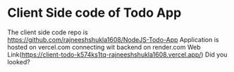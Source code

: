 # Client Side code of Todo App
The client side code repo is https://github.com/rajneeshshukla1608/NodeJS-Todo-App
Application is hosted on vercel.com connecting wit backend on render.com
Web Link(https://client-todo-k574ks1tq-rajneeshshukla1608.vercel.app/) Did you looked?
